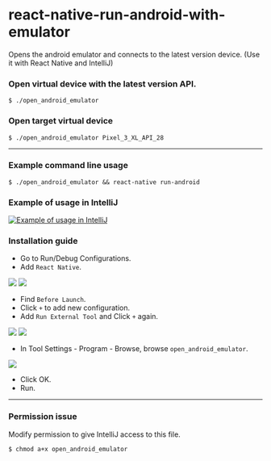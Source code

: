 # react-native-run-android-with-emulator
Opens the android emulator and connects to the latest version device. (Use it with React Native and IntelliJ)


### Open virtual device with the latest version API.
```
$ ./open_android_emulator
```

### Open target virtual device
```
$ ./open_android_emulator Pixel_3_XL_API_28
```

---

### Example command line usage
```
$ ./open_android_emulator && react-native run-android
```

### Example of usage in IntelliJ
[![Example of usage in IntelliJ](http://img.youtube.com/vi/PJO1Um3gCTU/0.jpg)](https://youtu.be/PJO1Um3gCTU)


### Installation guide
- Go to Run/Debug Configurations.
- Add `React Native`.

![](https://user-images.githubusercontent.com/24663059/64314837-501f3f00-cfeb-11e9-9094-ce8d39c683c7.png)
![](https://user-images.githubusercontent.com/24663059/64314838-501f3f00-cfeb-11e9-92bf-014e241f08df.png)

- Find `Before Launch`.
- Click `+` to add new configuration.
- Add `Run External Tool` and Click `+` again.

![](https://user-images.githubusercontent.com/24663059/64314839-50b7d580-cfeb-11e9-9eb4-68f5b7896fc3.png)
![](https://user-images.githubusercontent.com/24663059/64314840-50b7d580-cfeb-11e9-9152-b92f60f29d2d.png)

- In Tool Settings - Program - Browse, browse `open_android_emulator`.

![](https://user-images.githubusercontent.com/24663059/64314841-50b7d580-cfeb-11e9-9ae5-d095b07cc42f.png)

- Click OK.
- Run.

---

### Permission issue

Modify permission to give IntelliJ access to this file.

```
$ chmod a+x open_android_emulator
```











